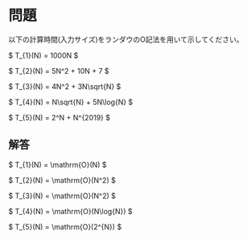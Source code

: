 <script type="text/javascript" async src="https://cdnjs.cloudflare.com/ajax/libs/mathjax/2.7.7/MathJax.js?config=TeX-MML-AM_CHTML">
</script>
<script type="text/x-mathjax-config">
 MathJax.Hub.Config({
 tex2jax: {
 inlineMath: [['$', '$'] ],
 displayMath: [ ['$$','$$'], ["\\[","\\]"] ]
 }
 });
</script>

# 問題
以下の計算時間(入力サイズ)をランダウのO記法を用いて示してください。

$ T_{1}(N) = 1000N $

$ T_{2}(N) = 5N^2 + 10N + 7 $

$ T_{3}(N) = 4N^2 + 3N\sqrt{N} $

$ T_{4}(N) = N\sqrt{N} + 5N\log{N} $

$ T_{5}(N) = 2^N + N^{2019} $

## 解答

$ T_{1}(N) = \mathrm{O}(N) $

$ T_{2}(N) = \mathrm{O}(N^2) $

$ T_{3}(N) = \mathrm{O}(N^2) $

$ T_{4}(N) = \mathrm{O}(N\log{N}) $

$ T_{5}(N) = \mathrm{O}(2^{N}) $



